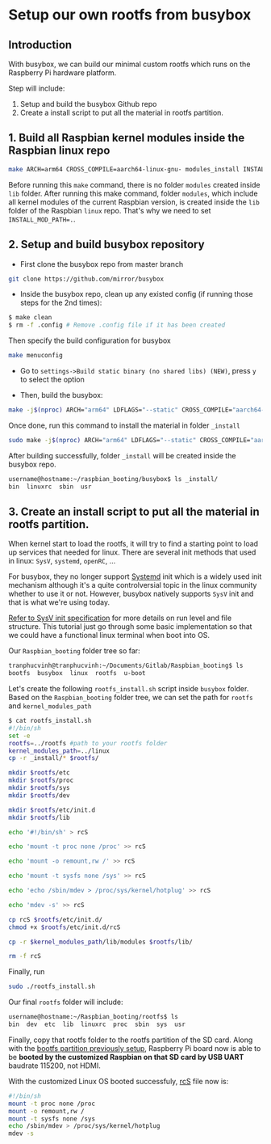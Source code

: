 # Setup our own rootfs from busybox

## Introduction
With busybox, we can build our minimal custom rootfs which runs on the Raspberry Pi hardware platform.

Step will include:
1. Setup and build the busybox Github repo
2. Create a install script to put all the material in rootfs partition.

## 1. Build all Raspbian kernel modules inside the Raspbian linux repo
```sh
make ARCH=arm64 CROSS_COMPILE=aarch64-linux-gnu- modules_install INSTALL_MOD_PATH=.
```
Before running this ``make`` command, there is no folder ``modules`` created inside ``lib`` folder. After running this make command, folder ``modules``, which include all kernel modules of the current Raspbian version, is created inside the ``lib`` folder of the Raspbian ``linux`` repo. That's why we need to set ``INSTALL_MOD_PATH=.``.

## 2. Setup and build busybox repository

- First clone the busybox repo from master branch
```sh
git clone https://github.com/mirror/busybox
```
- Inside the busybox repo, clean up any existed config (if running those steps for the 2nd times):

```sh
$ make clean
$ rm -f .config # Remove .config file if it has been created
```

Then specify the build configuration for busybox
```sh
make menuconfig
```
- Go to ``settings->Build static binary (no shared libs) (NEW)``, press ``y`` to select the option

- Then, build the busybox:
```sh
make -j$(nproc) ARCH="arm64" LDFLAGS="--static" CROSS_COMPILE="aarch64-linux-gnu-"
```
Once done, run this command to install the material in folder ``_install``
```sh
sudo make -j$(nproc) ARCH="arm64" LDFLAGS="--static" CROSS_COMPILE="aarch64-linux-gnu-" install
```

After building successfully, folder ``_install`` will be created inside the busybox repo.
```sh
username@hostname:~/raspbian_booting/busybox$ ls _install/
bin  linuxrc  sbin  usr
```

## 3. Create an install script to put all the material in rootfs partition.

When kernel start to load the rootfs, it will try to find a starting point to load up services that needed for linux. There are several init methods that used in linux: ``SysV``, ``systemd``, ``openRC``, ...

For busybox, they no longer support [Systemd](https://github.com/TranPhucVinh/Linux-Shell/blob/master/Physical%20layer/Systemd.md) init which is a widely used init mechanism although it's a quite controlversial topic in the linux community whether to use it or not. However, busybox natively supports ``SysV`` init and that is what we're using today.

[Refer to SysV init specification](https://docs.oracle.com/cd/E19683-01/817-3814/6mjcp0qge/index.html) for more details on run level and file structure. This tutorial just go through some basic implementation so that we could have a functional linux terminal when boot into OS.

Our ``Raspbian_booting`` folder tree so far:

```sh
tranphucvinh@tranphucvinh:~/Documents/Gitlab/Raspbian_booting$ ls
bootfs  busybox  linux  rootfs  u-boot
```

Let's create the following ``rootfs_install.sh`` script inside ``busybox`` folder. Based on the ``Raspbian_booting`` folder tree, we can set the path for ``rootfs`` and ``kernel_modules_path``

```sh
$ cat rootfs_install.sh
#!/bin/sh
set -e
rootfs=../rootfs #path to your rootfs folder
kernel_modules_path=../linux
cp -r _install/* $rootfs/

mkdir $rootfs/etc
mkdir $rootfs/proc
mkdir $rootfs/sys
mkdir $rootfs/dev

mkdir $rootfs/etc/init.d
mkdir $rootfs/lib

echo '#!/bin/sh' > rcS

echo 'mount -t proc none /proc' >> rcS

echo 'mount -o remount,rw /' >> rcS

echo 'mount -t sysfs none /sys' >> rcS

echo 'echo /sbin/mdev > /proc/sys/kernel/hotplug' >> rcS

echo 'mdev -s' >> rcS

cp rcS $rootfs/etc/init.d/
chmod +x $rootfs/etc/init.d/rcS

cp -r $kernel_modules_path/lib/modules $rootfs/lib/

rm -f rcS
```

Finally, run
```sh
sudo ./rootfs_install.sh
```
Our final ``rootfs`` folder will include:

```sh
username@hostname:~/Raspbian_booting/rootfs$ ls
bin  dev  etc  lib  linuxrc  proc  sbin  sys  usr
```
Finally, copy that rootfs folder to the rootfs partition of the SD card. Along with the [bootfs partition previously setup](bootfs.md), Raspberry Pi board now is able to be **booted by the customized Raspbian on that SD card by USB UART** baudrate 115200, not HDMI.

With the customized Linux OS booted successfuly, [rcS](https://github.com/TranPhucVinh/Linux-Shell/tree/master/Physical%20layer/Init%20script#rcs) file now is:
```sh
#!/bin/sh
mount -t proc none /proc
mount -o remount,rw /
mount -t sysfs none /sys
echo /sbin/mdev > /proc/sys/kernel/hotplug
mdev -s
```
